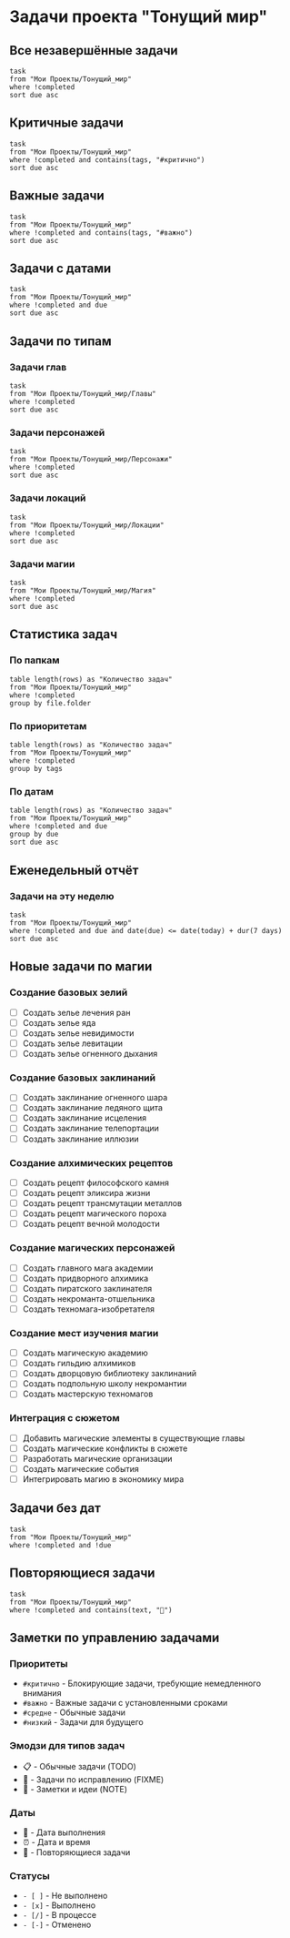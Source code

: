 # Задачи проекта "Тонущий мир"

## Все незавершённые задачи

```dataview
task
from "Мои Проекты/Тонущий_мир"
where !completed
sort due asc
```

## Критичные задачи

```dataview
task
from "Мои Проекты/Тонущий_мир"
where !completed and contains(tags, "#критично")
sort due asc
```

## Важные задачи

```dataview
task
from "Мои Проекты/Тонущий_мир"
where !completed and contains(tags, "#важно")
sort due asc
```

## Задачи с датами

```dataview
task
from "Мои Проекты/Тонущий_мир"
where !completed and due
sort due asc
```

## Задачи по типам

### Задачи глав
```dataview
task
from "Мои Проекты/Тонущий_мир/Главы"
where !completed
sort due asc
```

### Задачи персонажей
```dataview
task
from "Мои Проекты/Тонущий_мир/Персонажи"
where !completed
sort due asc
```

### Задачи локаций
```dataview
task
from "Мои Проекты/Тонущий_мир/Локации"
where !completed
sort due asc
```

### Задачи магии
```dataview
task
from "Мои Проекты/Тонущий_мир/Магия"
where !completed
sort due asc
```

## Статистика задач

### По папкам
```dataview
table length(rows) as "Количество задач"
from "Мои Проекты/Тонущий_мир"
where !completed
group by file.folder
```

### По приоритетам
```dataview
table length(rows) as "Количество задач"
from "Мои Проекты/Тонущий_мир"
where !completed
group by tags
```

### По датам
```dataview
table length(rows) as "Количество задач"
from "Мои Проекты/Тонущий_мир"
where !completed and due
group by due
sort due asc
```

## Еженедельный отчёт

### Задачи на эту неделю
```dataview
task
from "Мои Проекты/Тонущий_мир"
where !completed and due and date(due) <= date(today) + dur(7 days)
sort due asc
```

## Новые задачи по магии

### Создание базовых зелий
- [ ] Создать зелье лечения ран
- [ ] Создать зелье яда
- [ ] Создать зелье невидимости
- [ ] Создать зелье левитации
- [ ] Создать зелье огненного дыхания

### Создание базовых заклинаний
- [ ] Создать заклинание огненного шара
- [ ] Создать заклинание ледяного щита
- [ ] Создать заклинание исцеления
- [ ] Создать заклинание телепортации
- [ ] Создать заклинание иллюзии

### Создание алхимических рецептов
- [ ] Создать рецепт философского камня
- [ ] Создать рецепт эликсира жизни
- [ ] Создать рецепт трансмутации металлов
- [ ] Создать рецепт магического пороха
- [ ] Создать рецепт вечной молодости

### Создание магических персонажей
- [ ] Создать главного мага академии
- [ ] Создать придворного алхимика
- [ ] Создать пиратского заклинателя
- [ ] Создать некроманта-отшельника
- [ ] Создать техномага-изобретателя

### Создание мест изучения магии
- [ ] Создать магическую академию
- [ ] Создать гильдию алхимиков
- [ ] Создать дворцовую библиотеку заклинаний
- [ ] Создать подпольную школу некромантии
- [ ] Создать мастерскую техномагов

### Интеграция с сюжетом
- [ ] Добавить магические элементы в существующие главы
- [ ] Создать магические конфликты в сюжете
- [ ] Разработать магические организации
- [ ] Создать магические события
- [ ] Интегрировать магию в экономику мира

## Задачи без дат

```dataview
task
from "Мои Проекты/Тонущий_мир"
where !completed and !due
```

## Повторяющиеся задачи

```dataview
task
from "Мои Проекты/Тонущий_мир"
where !completed and contains(text, "🔄")
```

## Заметки по управлению задачами

### Приоритеты
- `#критично` - Блокирующие задачи, требующие немедленного внимания
- `#важно` - Важные задачи с установленными сроками
- `#средне` - Обычные задачи
- `#низкий` - Задачи для будущего

### Эмодзи для типов задач
- 📋 - Обычные задачи (TODO)
- 🔧 - Задачи по исправлению (FIXME)
- 📝 - Заметки и идеи (NOTE)

### Даты
- 📅 - Дата выполнения
- ⏰ - Дата и время
- 🔄 - Повторяющиеся задачи

### Статусы
- `- [ ]` - Не выполнено
- `- [x]` - Выполнено
- `- [/]` - В процессе
- `- [-]` - Отменено 